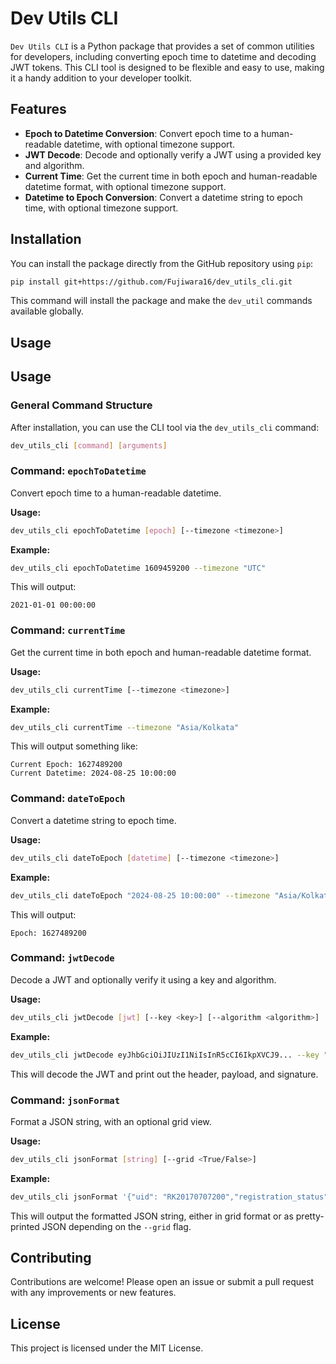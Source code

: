 
# Dev Utils CLI

`Dev Utils CLI` is a Python package that provides a set of common utilities for developers, including converting epoch time to datetime and decoding JWT tokens. This CLI tool is designed to be flexible and easy to use, making it a handy addition to your developer toolkit.

## Features

- **Epoch to Datetime Conversion**: Convert epoch time to a human-readable datetime, with optional timezone support.
- **JWT Decode**: Decode and optionally verify a JWT using a provided key and algorithm.
- **Current Time**: Get the current time in both epoch and human-readable datetime format, with optional timezone support.
- **Datetime to Epoch Conversion**: Convert a datetime string to epoch time, with optional timezone support.

## Installation

You can install the package directly from the GitHub repository using `pip`:

```bash
pip install git+https://github.com/Fujiwara16/dev_utils_cli.git
```

This command will install the package and make the `dev_util` commands available globally.

## Usage

## Usage

### General Command Structure

After installation, you can use the CLI tool via the `dev_utils_cli` command:

```bash
dev_utils_cli [command] [arguments]
```

### Command: `epochToDatetime`

Convert epoch time to a human-readable datetime.

**Usage:**

```bash
dev_utils_cli epochToDatetime [epoch] [--timezone <timezone>]
```

**Example:**

```bash
dev_utils_cli epochToDatetime 1609459200 --timezone "UTC"
```

This will output:

```
2021-01-01 00:00:00
```

### Command: `currentTime`

Get the current time in both epoch and human-readable datetime format.

**Usage:**

```bash
dev_utils_cli currentTime [--timezone <timezone>]
```

**Example:**

```bash
dev_utils_cli currentTime --timezone "Asia/Kolkata"
```

This will output something like:

```
Current Epoch: 1627489200
Current Datetime: 2024-08-25 10:00:00
```

### Command: `dateToEpoch`

Convert a datetime string to epoch time.

**Usage:**

```bash
dev_utils_cli dateToEpoch [datetime] [--timezone <timezone>]
```

**Example:**

```bash
dev_utils_cli dateToEpoch "2024-08-25 10:00:00" --timezone "Asia/Kolkata"
```

This will output:

```
Epoch: 1627489200
```

### Command: `jwtDecode`

Decode a JWT and optionally verify it using a key and algorithm.

**Usage:**

```bash
dev_utils_cli jwtDecode [jwt] [--key <key>] [--algorithm <algorithm>]
```

**Example:**

```bash
dev_utils_cli jwtDecode eyJhbGciOiJIUzI1NiIsInR5cCI6IkpXVCJ9... --key "your_256_bit_key" --algorithm HS256
```

This will decode the JWT and print out the header, payload, and signature.

### Command: `jsonFormat`

Format a JSON string, with an optional grid view.

**Usage:**

```bash
dev_utils_cli jsonFormat [string] [--grid <True/False>]
```

**Example:**

```bash
dev_utils_cli jsonFormat '{"uid": "RK20170707200","registration_status":1}' --grid True
```

This will output the formatted JSON string, either in grid format or as pretty-printed JSON depending on the `--grid` flag.

## Contributing

Contributions are welcome! Please open an issue or submit a pull request with any improvements or new features.

## License

This project is licensed under the MIT License.
